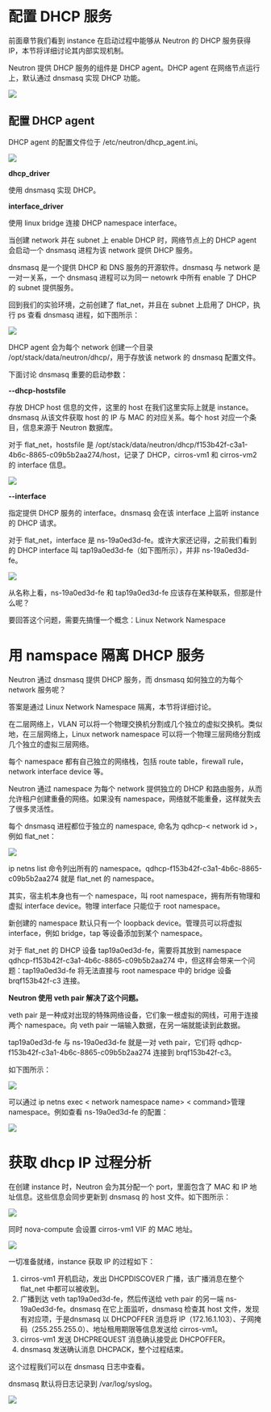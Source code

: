 # 配置 DHCP 服务

前面章节我们看到 instance 在启动过程中能够从 Neutron 的 DHCP 服务获得 IP，本节将详细讨论其内部实现机制。

Neutron 提供 DHCP 服务的组件是 DHCP agent。DHCP agent 在网络节点运行上，默认通过 dnsmasq 实现 DHCP 功能。

![](http://oydlbqndl.bkt.clouddn.com/微信图片_20171207202412.jpg)

## 配置 DHCP agent

DHCP agent 的配置文件位于 /etc/neutron/dhcp_agent.ini。

![](http://oydlbqndl.bkt.clouddn.com/微信图片_20171207202431.jpg)

**dhcp_driver**

使用 dnsmasq 实现 DHCP。

**interface_driver**

使用 linux bridge 连接 DHCP namespace interface。

当创建 network 并在 subnet 上 enable DHCP 时，网络节点上的 DHCP agent 会启动一个 dnsmasq 进程为该 network 提供 DHCP 服务。

dnsmasq 是一个提供 DHCP 和 DNS 服务的开源软件。dnsmasq 与 network 是一对一关系，一个 dnsmasq 进程可以为同一 netowrk 中所有 enable 了 DHCP 的 subnet 提供服务。

回到我们的实验环境，之前创建了 flat_net，并且在 subnet 上启用了 DHCP，执行 ps 查看 dnsmasq 进程，如下图所示：

![](http://oydlbqndl.bkt.clouddn.com/微信图片_20171207202511.jpg)

DHCP agent 会为每个 network 创建一个目录 /opt/stack/data/neutron/dhcp/，用于存放该 network 的 dnsmasq 配置文件。

下面讨论 dnsmasq 重要的启动参数：

**--dhcp-hostsfile**

存放 DHCP host 信息的文件，这里的 host 在我们这里实际上就是 instance。dnsmasq 从该文件获取 host 的 IP 与 MAC 的对应关系。每个 host 对应一个条目，信息来源于 Neutron 数据库。

对于 flat_net，hostsfile 是 /opt/stack/data/neutron/dhcp/f153b42f-c3a1-4b6c-8865-c09b5b2aa274/host，记录了 DHCP，cirros-vm1 和 cirros-vm2 的 interface 信息。

![](http://oydlbqndl.bkt.clouddn.com/微信图片_20171207202522.jpg)

**--interface**

指定提供 DHCP 服务的 interface。dnsmasq 会在该 interface 上监听 instance 的 DHCP 请求。

对于 flat_net，interface 是 ns-19a0ed3d-fe。或许大家还记得，之前我们看到的 DHCP interface 叫 tap19a0ed3d-fe（如下图所示），并非 ns-19a0ed3d-fe。

![](http://oydlbqndl.bkt.clouddn.com/微信图片_20171207202538.jpg)

从名称上看，ns-19a0ed3d-fe 和 tap19a0ed3d-fe 应该存在某种联系，但那是什么呢？

要回答这个问题，需要先搞懂一个概念：Linux Network Namespace

# 用 namspace 隔离 DHCP 服务

Neutron 通过 dnsmasq 提供 DHCP 服务，而 dnsmasq 如何独立的为每个 network 服务呢？

答案是通过 Linux Network Namespace 隔离，本节将详细讨论。

在二层网络上，VLAN 可以将一个物理交换机分割成几个独立的虚拟交换机。类似地，在三层网络上，Linux network namespace 可以将一个物理三层网络分割成几个独立的虚拟三层网络。

每个 namespace 都有自己独立的网络栈，包括 route table，firewall rule，network interface device 等。

Neutron 通过 namespace 为每个 network 提供独立的 DHCP 和路由服务，从而允许租户创建重叠的网络。如果没有 namespace，网络就不能重叠，这样就失去了很多灵活性。

每个 dnsmasq 进程都位于独立的 namespace, 命名为 qdhcp-< network id >，例如 flat_net：

![](http://oydlbqndl.bkt.clouddn.com/微信图片_20171207202639.jpg)

ip netns list 命令列出所有的 namespace。qdhcp-f153b42f-c3a1-4b6c-8865-c09b5b2aa274 就是 flat_net 的 namespace。

其实，宿主机本身也有一个 namespace，叫 root namespace，拥有所有物理和虚拟 interface device。物理 interface 只能位于 root namespace。

新创建的 namespace 默认只有一个 loopback device。管理员可以将虚拟 interface，例如 bridge，tap 等设备添加到某个 namespace。

对于 flat_net 的 DHCP 设备 tap19a0ed3d-fe，需要将其放到 namespace qdhcp-f153b42f-c3a1-4b6c-8865-c09b5b2aa274 中，但这样会带来一个问题：tap19a0ed3d-fe 将无法直接与 root namespace 中的 bridge 设备 brqf153b42f-c3 连接。

**Neutron 使用 veth pair 解决了这个问题。**

veth pair 是一种成对出现的特殊网络设备，它们象一根虚拟的网线，可用于连接两个 namespace。向 veth pair 一端输入数据，在另一端就能读到此数据。

tap19a0ed3d-fe 与 ns-19a0ed3d-fe 就是一对 veth pair，它们将 qdhcp-f153b42f-c3a1-4b6c-8865-c09b5b2aa274 连接到 brqf153b42f-c3。

如下图所示：

![](http://oydlbqndl.bkt.clouddn.com/微信图片_20171207202652.jpg)

可以通过 ip netns exec < network namespace name> < command>管理 namespace。例如查看 ns-19a0ed3d-fe 的配置：

![](http://oydlbqndl.bkt.clouddn.com/微信图片_20171207202729.jpg)

# 获取 dhcp IP 过程分析

在创建 instance 时，Neutron 会为其分配一个 port，里面包含了 MAC 和 IP 地址信息。这些信息会同步更新到 dnsmasq 的 host 文件。如下图所示：

![](http://oydlbqndl.bkt.clouddn.com/微信图片_20171207202826.jpg)

同时 nova-compute 会设置 cirros-vm1 VIF 的 MAC 地址。

![](http://oydlbqndl.bkt.clouddn.com/微信图片_20171207202838.png)

一切准备就绪，instance 获取 IP 的过程如下：

1. cirros-vm1 开机启动，发出 DHCPDISCOVER 广播，该广播消息在整个 flat_net 中都可以被收到。
2. 广播到达 veth tap19a0ed3d-fe，然后传送给 veth pair 的另一端 ns-19a0ed3d-fe。dnsmasq 在它上面监听，dnsmasq 检查其 host 文件，发现有对应项，于是dnsmasq 以  DHCPOFFER 消息将 IP（172.16.1.103）、子网掩码（255.255.255.0）、地址租用期限等信息发送给 cirros-vm1。
3. cirros-vm1 发送 DHCPREQUEST 消息确认接受此 DHCPOFFER。
4. dnsmasq 发送确认消息 DHCPACK，整个过程结束。

这个过程我们可以在 dnsmasq 日志中查看。

dnsmasq 默认将日志记录到 /var/log/syslog。

![](http://oydlbqndl.bkt.clouddn.com/微信图片_20171207203921.jpg)

